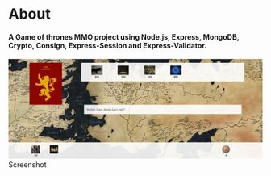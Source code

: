 # About

#### A Game of thrones MMO project using Node.js, Express, MongoDB, Crypto, Consign, Express-Session and Express-Validator.
<img src="app/public/images/outros/screenshot.jpg" alt="Drawing"/>
Screenshot